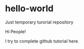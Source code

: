 # hello-world
Just temporary turorial repository

Hi People!

I try to complete github tutorial here.
